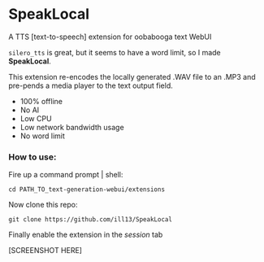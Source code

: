 # SpeakLocal
A TTS [text-to-speech] extension for oobabooga text WebUI

```silero_tts``` is great, but it seems to have a word limit, so I made **SpeakLocal**. 

This extension re-encodes the locally generated .WAV file to an .MP3 and pre-pends a media player to the text output field.

- 100% offline
- No AI
- Low CPU
- Low network bandwidth usage
- No word limit

### How to use:

Fire up a command prompt | shell:

```cd PATH_TO_text-generation-webui/extensions```

Now clone this repo:

```git clone https://github.com/ill13/SpeakLocal```

Finally enable the extension in the *session* tab

[SCREENSHOT HERE]
